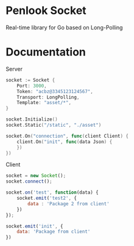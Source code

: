 # Penlook Socket
Real-time library for Go based on Long-Polling

# Documentation
Server
```go
socket := Socket {
	Port: 3000,
	Token: "acbz@3345123124567",
	Transport: LongPolling,
	Template: "asset/*",
}

socket.Initialize()
socket.Static("/static", "./asset")

socket.On("connection", func(client Client) {
	client.On("init", func(data Json) {
	})
})
```

Client
```javascript
socket = new Socket();
socket.connect();

socket.on('test', function(data) {
	socket.emit('test2', {
    	data : 'Package 2 from client'
	})
});

socket.emit('init', {
	data: 'Package from client'
})
```
